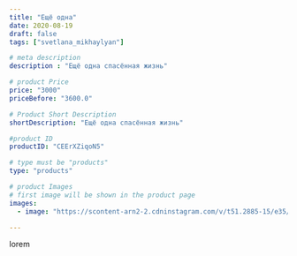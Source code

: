 ```yaml
---
title: "Ещё одна"
date: 2020-08-19
draft: false
tags: ["svetlana_mikhaylyan"]

# meta description
description : "Ещё одна спасённая жизнь"

# product Price
price: "3000"
priceBefore: "3600.0"

# Product Short Description
shortDescription: "Ещё одна спасённая жизнь"

#product ID
productID: "CEErXZiqoN5"

# type must be "products"
type: "products"

# product Images
# first image will be shown in the product page
images:
  - image: "https://scontent-arn2-2.cdninstagram.com/v/t51.2885-15/e35/118070382_293446185285980_9088710357471153669_n.jpg?se=7&tp=1&_nc_ht=scontent-arn2-2.cdninstagram.com&_nc_cat=108&_nc_ohc=6wDQmkC9mKAAX8Vxbmg&ccb=7-4&oh=eddd0fba04ecd414cc41babbaf94260f&oe=60821478&_nc_sid=86f79a&ig_cache_key=MjM3OTIxNzIyNzEzMTU1MjYzMw%3D%3D.2-ccb7-4"

---
```

lorem
